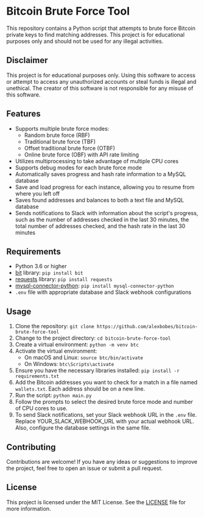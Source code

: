 # Bitcoin Brute Force Tool

This repository contains a Python script that attempts to brute force Bitcoin private keys to find matching addresses. This project is for educational purposes only and should not be used for any illegal activities.

## Disclaimer

This project is for educational purposes only. Using this software to access or attempt to access any unauthorized accounts or steal funds is illegal and unethical. The creator of this software is not responsible for any misuse of this software.

## Features

- Supports multiple brute force modes:
  - Random brute force (RBF)
  - Traditional brute force (TBF)
  - Offset traditional brute force (OTBF)
  - Online brute force (OBF) with API rate limiting
- Utilizes multiprocessing to take advantage of multiple CPU cores
- Supports debug modes for each brute force mode
- Automatically saves progress and hash rate information to a MySQL database
- Save and load progress for each instance, allowing you to resume from where you left off
- Saves found addresses and balances to both a text file and MySQL database
- Sends notifications to Slack with information about the script's progress, such as the number of addresses checked in the last 30 minutes, the total number of addresses checked, and the hash rate in the last 30 minutes

## Requirements

- Python 3.6 or higher
- [bit](https://github.com/ofek/bit) library: `pip install bit`
- [requests](https://docs.python-requests.org/en/master/) library: `pip install requests`
- [mysql-connector-python](https://pypi.org/project/mysql-connector-python/): `pip install mysql-connector-python`
- `.env` file with appropriate database and Slack webhook configurations

## Usage

1. Clone the repository: `git clone https://github.com/alexbobes/bitcoin-brute-force-tool`
2. Change to the project directory: `cd bitcoin-brute-force-tool`
3. Create a virtual environment: `python -m venv btc`
4. Activate the virtual environment: 
   - On macOS and Linux: `source btc/bin/activate`
   - On Windows: `btc\Scripts\activate`
5. Ensure you have the necessary libraries installed: `pip install -r requirements.txt`
6. Add the Bitcoin addresses you want to check for a match in a file named `wallets.txt`. Each address should be on a new line.
7. Run the script: `python main.py`
8. Follow the prompts to select the desired brute force mode and number of CPU cores to use.
9. To send Slack notifications, set your Slack webhook URL in the `.env` file. Replace YOUR_SLACK_WEBHOOK_URL with your actual webhook URL. Also, configure the database settings in the same file.

## Contributing

Contributions are welcome! If you have any ideas or suggestions to improve the project, feel free to open an issue or submit a pull request.

## License

This project is licensed under the MIT License. See the [LICENSE](LICENSE) file for more information.

